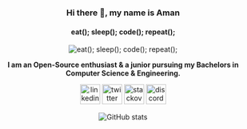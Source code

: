 <div align="center">
  
### Hi there 👋, my name is Aman
#### eat(); sleep(); code(); repeat();
![eat(); sleep(); code(); repeat();](https://i.pinimg.com/originals/7f/2f/b4/7f2fb4c3b8252a73e15ab6cc6cbe28a2.gif)

<strong>I am an Open-Source enthusiast & a junior pursuing my Bachelors in Computer Science & Engineering.</strong>

[<img src='https://cdn.jsdelivr.net/npm/simple-icons@3.0.1/icons/linkedin.svg' alt='linkedin' height='40'>](https://www.linkedin.com/in/thisisamansoni/) [<img src='https://cdn.jsdelivr.net/npm/simple-icons@3.0.1/icons/twitter.svg' alt='twitter' height='40'>](https://twitter.com/thisisamansoni)  [<img src='https://cdn.jsdelivr.net/npm/simple-icons@3.0.1/icons/stackoverflow.svg' alt='stackoverflow' height='40'>](https://stackoverflow.com/users/15249569)  [<img src='https://cdn.jsdelivr.net/npm/simple-icons@3.0.1/icons/discord.svg' alt='discord' height='40'>](https://discord.com/users/697078250525949983)  

![GitHub stats](https://github-readme-stats.vercel.app/api?username=iamansoni&show_icons=true)  

</div>
